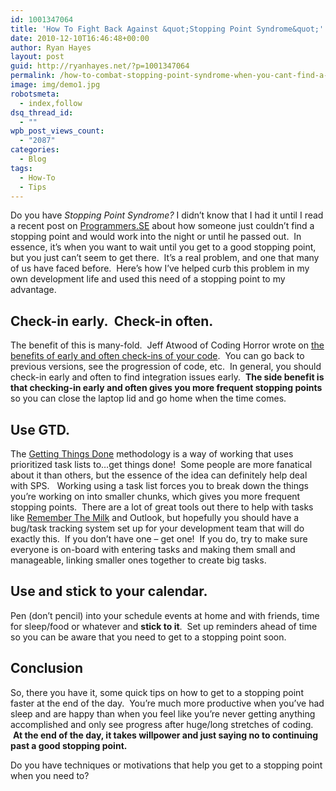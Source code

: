 ```yaml
---
id: 1001347064
title: 'How To Fight Back Against &quot;Stopping Point Syndrome&quot;'
date: 2010-12-10T16:46:48+00:00
author: Ryan Hayes
layout: post
guid: http://ryanhayes.net/?p=1001347064
permalink: /how-to-combat-stopping-point-syndrome-when-you-cant-find-a-stopping-point/
image: img/demo1.jpg
robotsmeta:
  - index,follow
dsq_thread_id:
  - ""
wpb_post_views_count:
  - "2087"
categories:
  - Blog
tags:
  - How-To
  - Tips
---
```

Do you have _Stopping Point Syndrome?_ I didn&#8217;t know that I had it until I read a recent post on [Programmers.SE](http://programmers.stackexchange.com/questions/25234/what-to-do-about-stopping-point-syndrome/25243#25243) about how someone just couldn&#8217;t find a stopping point and would work into the night or until he passed out.  In essence, it&#8217;s when you want to wait until you get to a good stopping point, but you just can&#8217;t seem to get there.  It&#8217;s a real problem, and one that many of us have faced before.  Here&#8217;s how I&#8217;ve helped curb this problem in my own development life and used this need of a stopping point to my advantage.<!--more-->

## **Check-in early.  Check-in often.**

The benefit of this is many-fold.  Jeff Atwood of Coding Horror wrote on [the benefits of early and often check-ins of your code](http://www.codinghorror.com/blog/2008/08/check-in-early-check-in-often.html).  You can go back to previous versions, see the progression of code, etc.  In general, you should check-in early and often to find integration issues early.  **The side benefit is that checking-in early and often gives you more frequent stopping points** so you can close the laptop lid and go home when the time comes.

## **Use GTD.**

The [Getting Things Done](http://en.wikipedia.org/wiki/Getting_Things_Done) methodology is a way of working that uses prioritized task lists to&#8230;get things done!  Some people are more fanatical about it than others, but the essence of the idea can definitely help deal with SPS.   Working using a task list forces you to break down the things you&#8217;re working on into smaller chunks, which gives you more frequent stopping points.  There are a lot of great tools out there to help with tasks like [Remember The Milk](http://rememberthemilk.com) and Outlook, but hopefully you should have a bug/task tracking system set up for your development team that will do exactly this.  If you don&#8217;t have one &#8211; get one!  If you do, try to make sure everyone is on-board with entering tasks and making them small and manageable, linking smaller ones together to create big tasks.

## **Use and stick to your calendar.**

Pen (don&#8217;t pencil) into your schedule events at home and with friends, time for sleep/food or whatever and **stick to it**.  Set up reminders ahead of time so you can be aware that you need to get to a stopping point soon.

## Conclusion

So, there you have it, some quick tips on how to get to a stopping point faster at the end of the day.  You&#8217;re much more productive when you&#8217;ve had sleep and are happy than when you feel like you&#8217;re never getting anything accomplished and only see progress after huge/long stretches of coding.  **At the end of the day, it takes willpower and just saying no to continuing past a good stopping point.**

Do you have techniques or motivations that help you get to a stopping point when you need to?